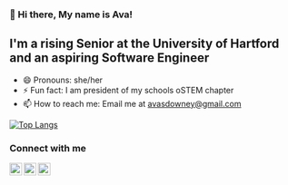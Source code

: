 ### 👋 Hi there, My name is Ava!

## I'm a rising Senior at the University of Hartford and an aspiring Software Engineer

- 😄 Pronouns: she/her
- ⚡ Fun fact: I am president of my schools oSTEM chapter
- 📫 How to reach me: Email me at avasdowney@gmail.com

[![Top Langs](https://github-readme-stats.vercel.app/api/top-langs/?username=avasdowney&langs_count=6&hide=Assembly,jupyter%20notebook&layout=compact&theme=github_dark)](https://github.com/anuraghazra/github-readme-stats)

### Connect with me

[<img align="left" alt="codeSTACKr | LinkedIn" width="22px" src="https://cdn.jsdelivr.net/npm/simple-icons@v3/icons/linkedin.svg" />][linkedin]

[<img align="left" alt="Icons8 | Website" width="22px" src="https://img.icons8.com/ios/452/domain.png" />][website]

[<img align="left" alt="codeSTACKr | Instagram" width="22px" src="https://cdn.jsdelivr.net/npm/simple-icons@v3/icons/instagram.svg" />][instagram]


[website]: https://avadowney.com/
[linkedin]: https://www.linkedin.com/in/ava-downey-9b59931aa/
[instagram]: https://www.instagram.com/ava_downey/

<!--
- 🔭 I’m currently working on ...
- 🌱 I’m currently learning ...
- 👯 I’m looking to collaborate on ...
- 🤔 I’m looking for help with ...
- 💬 Ask me about ...
- 📫 How to reach me: ...
- 😄 Pronouns: ...
- ⚡ Fun fact: ...
-->

